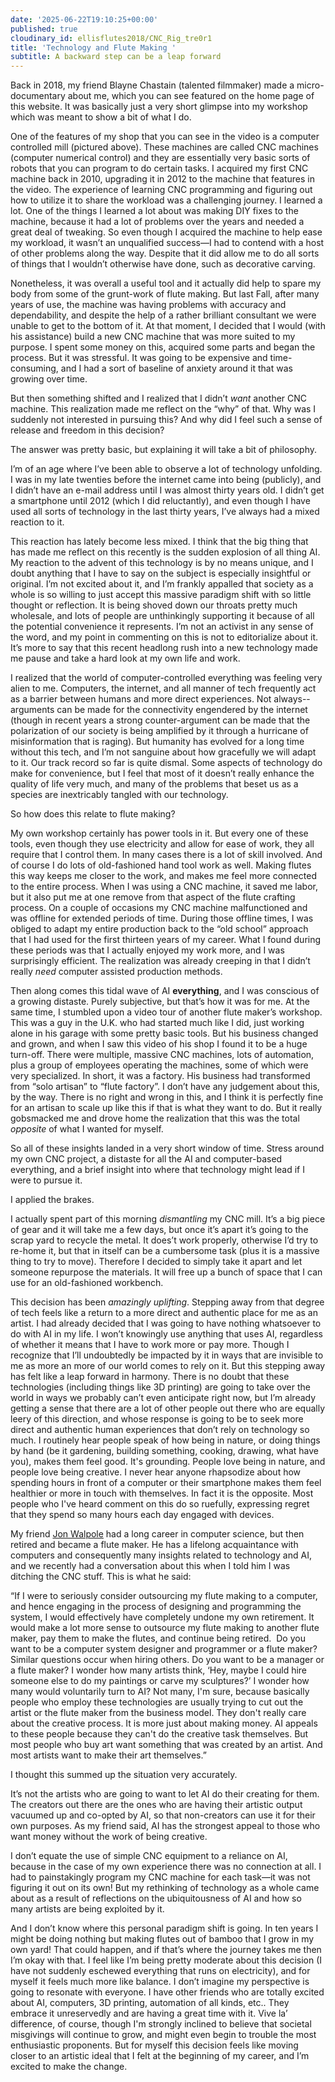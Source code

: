 ```yaml
---
date: '2025-06-22T19:10:25+00:00'
published: true
cloudinary_id: ellisflutes2018/CNC_Rig_tre0r1
title: 'Technology and Flute Making '
subtitle: A backward step can be a leap forward
---
```


Back in 2018, my friend Blayne Chastain (talented filmmaker) made a micro-documentary about me, which you can see featured on the home page of this website.  It was basically just a very short glimpse into my workshop which was meant to show a bit of what I do.

One of the features of my shop that you can see in the video is a computer controlled mill (pictured above).  These machines are called CNC machines (computer numerical control) and they are essentially very basic sorts of robots that you can program to do certain tasks.  I acquired my first CNC machine back in 2010, upgrading it in 2012 to the machine that features in the video.  The experience of learning CNC programming and figuring out how to utilize it to share the workload was a challenging journey.  I learned a lot.  One of the things I learned a lot about was making DIY fixes to the machine, because it had a lot of problems over the years and needed a great deal of tweaking.  So even though I acquired the machine to help ease my workload, it wasn’t an unqualified success—I had to contend with a host of other problems along the way.  Despite that it did allow me to do all sorts of things that I wouldn’t otherwise have done, such as decorative carving.

Nonetheless, it was overall a useful tool and it actually did help to spare my body from some of the grunt-work of flute making.  But last Fall, after many years of use, the machine was having problems with accuracy and dependability, and despite the help of a rather brilliant consultant we were unable to get to the bottom of it.  At that moment, I decided that I would (with his assistance) build a new CNC machine that was more suited to my purpose.  I spent some money on this, acquired some parts and began the process.  But it was stressful.  It was going to be expensive and time-consuming, and I had a sort of baseline of anxiety around it that was growing over time.

But then something shifted and I realized that I didn’t *want* another CNC machine.  This realization made me reflect on the “why” of that.  Why was I suddenly not interested in pursuing this?  And why did I feel such a sense of release and freedom in this decision?

The answer was pretty basic, but explaining it will take a bit of philosophy.

I’m of an age where I’ve been able to observe a lot of technology unfolding.  I was in my late twenties before the internet came into being (publicly), and I didn’t have an e-mail address until I was almost thirty years old.  I didn’t get a smartphone until 2012 (which I did reluctantly), and even though I have used all sorts of technology in the last thirty years, I’ve always had a mixed reaction to it.

This reaction has lately become less mixed.  I think that the big thing that has made me reflect on this recently is the sudden explosion of all thing AI.  My reaction to the advent of this technology is by no means unique, and I doubt anything that I have to say on the subject is especially insightful or original.  I’m not excited about it, and I’m frankly appalled that society as a whole is so willing to just accept this massive paradigm shift with so little thought or reflection.  It is being shoved down our throats pretty much wholesale, and lots of people are unthinkingly supporting it because of all the potential convenience it represents.  I’m not an activist in any sense of the word, and my point in commenting on this is not to editorialize about it.  It’s more to say that this recent headlong rush into a new technology made me pause and take a hard look at my own life and work.

I realized that the world of computer-controlled everything was feeling very alien to me.  Computers, the internet, and all manner of tech frequently act as a barrier between humans and more direct experiences.  Not always--arguments can be made for the connectivity engendered by the internet (though in recent years a strong counter-argument can be made that the polarization of our society is being amplified by it through a hurricane of misinformation that is raging).  But humanity has evolved for a long time without this tech, and I’m not sanguine about how gracefully we will adapt to it.  Our track record so far is quite dismal.  Some aspects of technology do make for convenience, but I feel that most of it doesn’t really enhance the quality of life very much, and many of the problems that beset us as a species are inextricably tangled with our technology. 

So how does this relate to flute making?  

My own workshop certainly has power tools in it.  But every one of these tools, even though they use electricity and allow for ease of work, they all require that I control them.  In many cases there is a lot of skill involved.  And of course I do lots of old-fashioned hand tool work as well.  Making flutes this way keeps me closer to the work, and makes me feel more connected to the entire process.  When I was using a CNC machine, it saved me labor, but it also put me at one remove from that aspect of the flute crafting process.  On a couple of occasions my CNC machine malfunctioned and was offline for extended periods of time.  During those offline times, I was obliged to adapt my entire production back to the “old school” approach that I had used for the first thirteen years of my career.  What I found during these periods was that I actually enjoyed my work more, and I was surprisingly efficient.  The realization was already creeping in that I didn’t really *need* computer assisted production methods.

Then along comes this tidal wave of AI **everything**, and I was conscious of a growing distaste.  Purely subjective, but that’s how it was for me.  At the same time, I stumbled upon a video tour of another flute maker’s workshop.  This was a guy in the U.K. who had started much like I did, just working alone in his garage with some pretty basic tools.  But his business changed and grown, and when I saw this video of his shop I found it to be a huge turn-off.  There were multiple, massive CNC machines, lots of automation, plus a group of employees operating the machines, some of which were very specialized.  In short, it was a factory.  His business had transformed from “solo artisan” to “flute factory”.  I don’t have any judgement about this, by the way.  There is no right and wrong in this, and I think it is perfectly fine for an artisan to scale up like this if that is what they want to do.  But it really gobsmacked me and drove home the realization that this was the total *opposite* of what I wanted for myself.

So all of these insights landed in a very short window of time.  Stress around my own CNC project, a distaste for all the AI and computer-based everything, and a brief insight into where that technology might lead if I were to pursue it.  

I applied the brakes.

I actually spent part of this morning *dismantling* my CNC mill.  It’s a big piece of gear and it will take me a few days, but once it’s apart it’s going to the scrap yard to recycle the metal.  It does’t work properly, otherwise I’d try to re-home it, but that in itself can be a cumbersome task (plus it is a massive thing to try to move).  Therefore I decided to simply take it apart and let someone repurpose the materials.  It will free up a bunch of space that I can use for an old-fashioned workbench. 

This decision has been *amazingly uplifting*.  Stepping away from that degree of tech feels like a return to a more direct and authentic place for me as an artist.  I had already decided that I was going to have nothing whatsoever to do with AI in my life.  I won’t knowingly use anything that uses AI, regardless of whether it means that I have to work more or pay more.  Though I recognize that I’ll undoubtedly be impacted by it in ways that are invisible to me as more an more of our world comes to rely on it.   But this stepping away has felt like a leap forward in harmony.  There is no doubt that these technologies (including things like 3D printing) are going to take over the world in ways we probably can’t even anticipate right now, but I’m already getting a sense that there are a lot of other people out there who are equally leery of this direction, and whose response is going to be to seek more direct and authentic human experiences that don’t rely on technology so much.   I routinely hear people speak of how being in nature, or doing things by hand (be it gardening, building something, cooking, drawing, what have you), makes them feel good.  It's grounding.  People love being in nature, and people love being creative.  I never hear anyone rhapsodize about how spending hours in front of a computer or their smartphone makes them feel healthier or more in touch with themselves.   In fact it is the opposite.  Most people who I've heard comment on this do so ruefully, expressing regret that they spend so many hours each day engaged with devices.

My friend [Jon Walpole](https://jonathanwalpole.com/) had a long career in computer science, but then retired and became a flute maker.  He has a lifelong acquaintance with computers and consequently many insights related to technology and AI, and we recently had a conversation about this when I told him I was ditching the CNC stuff.  This is what he said:

“If I were to seriously consider outsourcing my flute making to a computer, and hence engaging in the process of designing and programming the system, I would effectively have completely undone my own retirement. It would make a lot more sense to outsource my flute making to another flute maker, pay them to make the flutes, and continue being retired.  Do you want to be a computer system designer and programmer or a flute maker? Similar questions occur when hiring others. Do you want to be a manager or a flute maker?  I wonder how many artists think, ‘Hey, maybe I could hire someone else to do my paintings or carve my sculptures?’ I wonder how many would voluntarily turn to AI? Not many, I'm sure, because basically people who employ these technologies are usually trying to cut out the artist or the flute maker from the business model. They don't really care about the creative process. It is more just about making money. AI appeals to these people because they can't do the creative task themselves. But most people who buy art want something that was created by an artist. And most artists want to make their art themselves.”

I thought this summed up the situation very accurately.  

It’s not the artists who are going to want to let AI do their creating for them.  The creators out there are the ones who are having their artistic output vacuumed up and co-opted by AI, so that non-creators can use it for their own purposes.  As my friend said, AI has the strongest appeal to those who want money without the work of being creative.

I don’t equate the use of simple CNC equipment to a reliance on AI, because in the case of my own experience there was no connection at all.  I had to painstakingly program my CNC machine for each task—it was not figuring it out on its own!  But my rethinking of technology as a whole came about as a result of reflections on the ubiquitousness of AI and how so many artists are being exploited by it.

And I don’t know where this personal paradigm shift is going.  In ten years I might be doing nothing but making flutes out of bamboo that I grow in my own yard!  That could happen, and if that’s where the journey takes me then I’m okay with that.  I feel like I’m being pretty moderate about this decision (I have not suddenly eschewed everything that runs on electricity), and for myself it feels much more like balance.  I don’t imagine my perspective is going to resonate with everyone.  I have other friends who are totally excited about AI, computers, 3D printing, automation of all kinds, etc..  They embrace it unreservedly and are having a great time with it.  Vive la’ difference, of course, though I'm strongly inclined to believe that societal misgivings will continue to grow, and might even begin to trouble the most enthusiastic proponents.   But for myself this decision feels like moving closer to an artistic ideal that I felt at the beginning of my career, and I’m excited to make the change.




